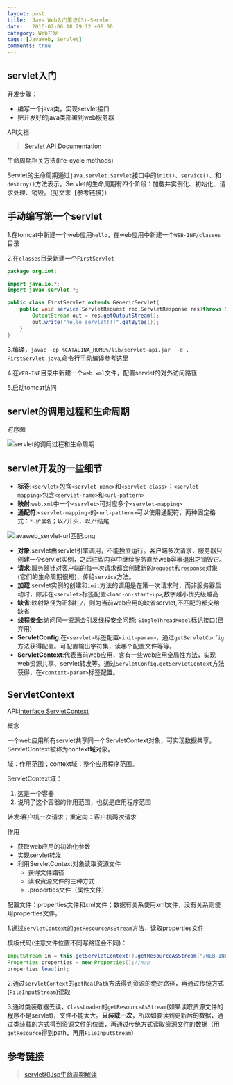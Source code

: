 ```yaml
---
layout: post
title:  Java Web入门笔记(3)-Servlet
date:   2016-02-06 18:29:12 +08:00
category: Web开发
tags: [JavaWeb, Servlet]
comments: true
---
```


## servlet入门

开发步骤：

- 编写一个java类，实现servlet接口
- 把开发好的java类部署到web服务器

<!-- more -->

API文档

> [Servlet API Documentation](https://tomcat.apache.org/tomcat-8.0-doc/servletapi/index.html)


生命周期相关方法(life-cycle methods)

Servlet的生命周期通过`java.servlet.Servlet`接口中的`init()`、`service()`、和`destroy()`方法表示。Servlet的生命周期有四个阶段：加载并实例化、初始化、请求处理、销毁。（见文末【参考链接】）





## 手动编写第一个servlet
1.在tomcat中新建一个web应用`hello`，在web应用中新建一个`WEB-INF/classes`目录

2.在`classes`目录新建一个`FirstServlet`

```java
package org.iot;

import java.io.*;
import javax.servlet.*;

public class FirstServlet extends GenericServlet{
	public void service(ServletRequest req,ServletResponse res)throws ServletException,java.io.IOException{
		OutputStream out = res.getOutputStream();
		out.write("hello servlet!!!".getBytes());
	}
}
```

3.编译，`javac -cp %CATALINA_HOME%/lib/servlet-api.jar  -d . FirstServlet.java`,命令行手动编译参考[这里](http://www.iitshare.com/under-the-cmd-compile-the-java.html)

4.在`WEB-INF`目录中新建一个`web.xml`文件，配置servlet的对外访问路径

5.启动tomcat访问

## servlet的调用过程和生命周期

时序图

![servlet的调用过程和生命周期](http://blog.qiniu.brianway.site/javaweb_servlet-lifecycle.png)


## servlet开发的一些细节

- **标签**:`<servlet>`包含`<servlet-name>`和`<servlet-class>`；`<servlet-mapping>`包含`<servlet-name>`和`<url-pattern>`
- **映射**:`web.xml`中一个`<servlet>`可对应多个`<servlet-mapping>`
- **通配符**:`<servlet-mapping>`的`<url-pattern>`可以使用通配符，两种固定格式：`*.扩展名`；以`/`开头，以`/*`结尾


![javaweb_servlet-url匹配.png](http://blog.qiniu.brianway.site/javaweb_servlet-url%E5%8C%B9%E9%85%8D.png)

- **对象**:servlet由servlet引擎调用，不能独立运行。客户端多次请求，服务器只创建一个servlet实例，之后驻留内存中继续服务直至web容器退出才销毁它。
- **请求**:服务器针对客户端的每一次请求都会创建新的`request`和`response`对象(它们的生命周期很短)，传给`service`方法。
- **加载**:servlet实例的创建和`init`方法的调用是在第一次请求时，而非服务器启动时，除非在`<servlet>`标签配置`<load-on-start-up>`,数字越小优先级越高
- **缺省**:映射路径为正斜杠`/`，则为当前web应用的缺省servlet,不匹配的都交给缺省
- **线程安全**:访问同一资源会引发线程安全问题; `SingleThreadModel`标记接口(已弃用)
- **ServletConfig**:在`<servlet>`标签配置`<init-param>`，通过`getServletConfig`方法获得配置。可配置输出字符集，读哪个配置文件等等。
- **ServletContext**:代表当前web应用，含有一些web应用全局性方法，实现web资源共享、servlet转发等。通过`ServletConfig.getServletContext`方法获得，在`<context-param>`标签配置。



## ServletContext

API:[Interface ServletContext](https://tomcat.apache.org/tomcat-8.0-doc/servletapi/index.html?javax/servlet/ServletContext.html)

概念

一个web应用所有servlet共享同一个ServletContext对象，可实现数据共享。ServletContext被称为context**域**对象。

域：作用范围；context域：整个应用程序范围。

ServletContext域：
1. 这是一个容器
2. 说明了这个容器的作用范围，也就是应用程序范围

转发:客户机一次请求；重定向：客户机两次请求

作用

- 获取web应用的初始化参数
- 实现servlet转发
- 利用ServletContext对象读取资源文件
    - 获得文件路径
    - 读取资源文件的三种方式
    - .properties文件（属性文件）


配置文件：properties文件和xml文件；数据有关系使用xml文件，没有关系则使用properties文件。

1.通过`ServletContext`的`getResourceAsStream`方法，读取properties文件

模板代码(注意文件位置不同写路径会不同)：

```java
InputStream in = this.getServletContext().getResourceAsStream("/WEB-INF/classes/org/iot/servlet/db.properties");
Properties properties = new Properties();//map
properties.load(in);
```

2.通过`servletContext`的`getRealPath`方法得到资源的绝对路径，再通过传统方式(`FileInputStream`)读取

3.通过类装载器去读，`ClassLoader`的`getResourceAsStream`(如果读取资源文件的程序不是servlet)，文件不能太大。**只装载一次**，所以如要读到更新后的数据，通过类装载的方式得到资源文件的位置，再通过传统方式读取资源文件的数据（用`getResource`得到path，再用`FileInputStream`）


## 参考链接

> [servlet和Jsp生命周期解读](http://blog.csdn.net/evankaka/article/details/46673051)
